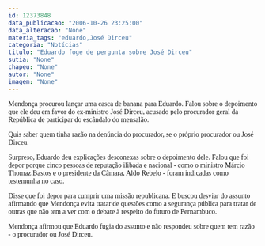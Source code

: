 ```yaml
---
id: 12373848
data_publicacao: "2006-10-26 23:25:00"
data_alteracao: "None"
materia_tags: "eduardo,José Dirceu"
categoria: "Notícias"
titulo: "Eduardo foge de pergunta sobre José Dirceu"
sutia: "None"
chapeu: "None"
autor: "None"
imagem: "None"
---
```

<p><P><FONT face=Verdana>Mendonça procurou lançar uma casca de banana para Eduardo. Falou sobre o depoimento que ele deu em favor do ex-ministro José Dirceu, acusado pelo procurador geral da República de participar do escândalo do mensalão.</FONT></P></p>
<p><P><FONT face=Verdana>Quis saber quem tinha razão na denúncia do procurador, se o próprio procurador ou José Dirceu.</FONT></P></p>
<p><P><FONT face=Verdana>Surpreso, Eduardo deu explicações desconexas sobre o depoimento dele. Falou que foi depor porque cinco pessoas de reputação ilibada e nacional - como o ministro Márcio Thomaz Bastos e o presidente da Câmara, Aldo Rebelo - foram indicadas como testemunha no caso.</FONT></P></p>
<p><P><FONT face=Verdana>Disse que foi depor para cumprir uma missão republicana. E buscou desviar do assunto afirmando que Mendonça evita tratar de questões como a segurança pública para tratar de outras que não tem a ver com o debate à respeito do futuro de Pernambuco.</FONT></P></p>
<p><P><FONT face=Verdana>Mendonça afirmou que Eduardo fugia do assunto e não respondeu sobre quem tem razão - o procurador ou José Dirceu.</FONT></P> </p>
